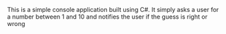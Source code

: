 This is a simple console application built using C#. It simply asks a user for a number between 1 and 10 and notifies the user if the guess is right or wrong
